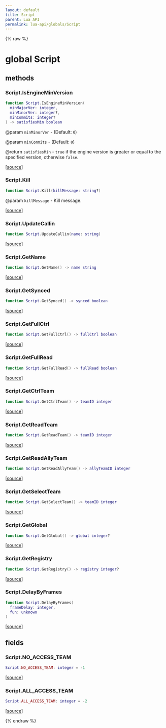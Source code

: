 ```yaml
---
layout: default
title: Script
parent: Lua API
permalink: lua-api/globals/Script
---
```


{% raw %}

# global Script




## methods


### Script.IsEngineMinVersion

```lua
function Script.IsEngineMinVersion(
  minMajorVer: integer,
  minMinorVer: integer?,
  minCommits: integer?
) -> satisfiesMin boolean
```
@param `minMinorVer` - (Default: `0`)

@param `minCommits` - (Default: `0`)


@return `satisfiesMin` - `true` if the engine version is greater or equal to the specified version, otherwise `false`.





[<a href="https://github.com/beyond-all-reason/spring/blob/0a561a37ee97c7883fd3f5a4bc995f9a4f6fdea0/rts/Lua/LuaUtils.cpp#L527-L533" target="_blank">source</a>]


### Script.Kill

```lua
function Script.Kill(killMessage: string?)
```
@param `killMessage` - Kill message.






[<a href="https://github.com/beyond-all-reason/spring/blob/0a561a37ee97c7883fd3f5a4bc995f9a4f6fdea0/rts/Lua/LuaHandle.cpp#L214-L217" target="_blank">source</a>]


### Script.UpdateCallin

```lua
function Script.UpdateCallin(name: string)
```





[<a href="https://github.com/beyond-all-reason/spring/blob/0a561a37ee97c7883fd3f5a4bc995f9a4f6fdea0/rts/Lua/LuaHandle.cpp#L641-L644" target="_blank">source</a>]


### Script.GetName

```lua
function Script.GetName() -> name string
```





[<a href="https://github.com/beyond-all-reason/spring/blob/0a561a37ee97c7883fd3f5a4bc995f9a4f6fdea0/rts/Lua/LuaHandle.cpp#L4000-L4003" target="_blank">source</a>]


### Script.GetSynced

```lua
function Script.GetSynced() -> synced boolean
```





[<a href="https://github.com/beyond-all-reason/spring/blob/0a561a37ee97c7883fd3f5a4bc995f9a4f6fdea0/rts/Lua/LuaHandle.cpp#L4011-L4014" target="_blank">source</a>]


### Script.GetFullCtrl

```lua
function Script.GetFullCtrl() -> fullCtrl boolean
```





[<a href="https://github.com/beyond-all-reason/spring/blob/0a561a37ee97c7883fd3f5a4bc995f9a4f6fdea0/rts/Lua/LuaHandle.cpp#L4022-L4025" target="_blank">source</a>]


### Script.GetFullRead

```lua
function Script.GetFullRead() -> fullRead boolean
```





[<a href="https://github.com/beyond-all-reason/spring/blob/0a561a37ee97c7883fd3f5a4bc995f9a4f6fdea0/rts/Lua/LuaHandle.cpp#L4033-L4036" target="_blank">source</a>]


### Script.GetCtrlTeam

```lua
function Script.GetCtrlTeam() -> teamID integer
```





[<a href="https://github.com/beyond-all-reason/spring/blob/0a561a37ee97c7883fd3f5a4bc995f9a4f6fdea0/rts/Lua/LuaHandle.cpp#L4044-L4047" target="_blank">source</a>]


### Script.GetReadTeam

```lua
function Script.GetReadTeam() -> teamID integer
```





[<a href="https://github.com/beyond-all-reason/spring/blob/0a561a37ee97c7883fd3f5a4bc995f9a4f6fdea0/rts/Lua/LuaHandle.cpp#L4055-L4058" target="_blank">source</a>]


### Script.GetReadAllyTeam

```lua
function Script.GetReadAllyTeam() -> allyTeamID integer
```





[<a href="https://github.com/beyond-all-reason/spring/blob/0a561a37ee97c7883fd3f5a4bc995f9a4f6fdea0/rts/Lua/LuaHandle.cpp#L4066-L4069" target="_blank">source</a>]


### Script.GetSelectTeam

```lua
function Script.GetSelectTeam() -> teamID integer
```





[<a href="https://github.com/beyond-all-reason/spring/blob/0a561a37ee97c7883fd3f5a4bc995f9a4f6fdea0/rts/Lua/LuaHandle.cpp#L4077-L4080" target="_blank">source</a>]


### Script.GetGlobal

```lua
function Script.GetGlobal() -> global integer?
```





[<a href="https://github.com/beyond-all-reason/spring/blob/0a561a37ee97c7883fd3f5a4bc995f9a4f6fdea0/rts/Lua/LuaHandle.cpp#L4088-L4091" target="_blank">source</a>]


### Script.GetRegistry

```lua
function Script.GetRegistry() -> registry integer?
```





[<a href="https://github.com/beyond-all-reason/spring/blob/0a561a37ee97c7883fd3f5a4bc995f9a4f6fdea0/rts/Lua/LuaHandle.cpp#L4102-L4105" target="_blank">source</a>]


### Script.DelayByFrames

```lua
function Script.DelayByFrames(
  frameDelay: integer,
  fun: unknown
)
```





[<a href="https://github.com/beyond-all-reason/spring/blob/0a561a37ee97c7883fd3f5a4bc995f9a4f6fdea0/rts/Lua/LuaHandle.cpp#L4122-L4126" target="_blank">source</a>]





## fields


### Script.NO_ACCESS_TEAM

```lua
Script.NO_ACCESS_TEAM: integer = -1
```



[<a href="https://github.com/beyond-all-reason/spring/blob/0a561a37ee97c7883fd3f5a4bc995f9a4f6fdea0/rts/Lua/LuaHandle.cpp#L3979-L3979" target="_blank">source</a>]


### Script.ALL_ACCESS_TEAM

```lua
Script.ALL_ACCESS_TEAM: integer = -2
```



[<a href="https://github.com/beyond-all-reason/spring/blob/0a561a37ee97c7883fd3f5a4bc995f9a4f6fdea0/rts/Lua/LuaHandle.cpp#L3981-L3981" target="_blank">source</a>]




{% endraw %}